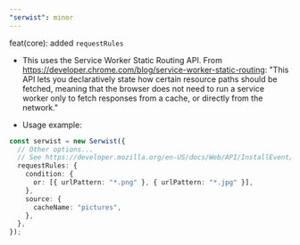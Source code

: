```yaml
---
"serwist": minor
---
```


feat(core): added `requestRules`

- This uses the Service Worker Static Routing API. From https://developer.chrome.com/blog/service-worker-static-routing: "This API lets you declaratively state how certain resource paths should be fetched, meaning that the browser does not need to run a service worker only to fetch responses from a cache, or directly from the network."

- Usage example:

```ts
const serwist = new Serwist({
  // Other options...
  // See https://developer.mozilla.org/en-US/docs/Web/API/InstallEvent/addRoutes#examples for more information.
  requestRules: {
    condition: {
      or: [{ urlPattern: "*.png" }, { urlPattern: "*.jpg" }],
    },
    source: {
      cacheName: "pictures",
    },
  },
});
```